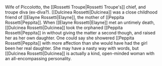 Wife of Piccolotto, the <span class="miscellaneous">[[Rossetti Troupe|Rossetti Troupe's]]</span> chief, and troupe diva (ex-diva?).
<span class="people">[[Dulcinea Rossetti|Dulcinea]]</span> was a close childhood friend of <span class="people">[[Elayne Rossetti|Elayne]]</span>, the mother of <span class="people">[[Peppita Rossetti|Peppita]]</span>.
When <span class="people">[[Elayne Rossetti|Elayne]]</span> met an untimely death, <span class="people">[[Dulcinea Rossetti|Dulcinea]]</span> took the orphaned <span class="people">[[Peppita Rossetti|Peppita]]</span> in without giving the matter a second though, and raised her as her own daughter.
One could say she showered <span class="people">[[Peppita Rossetti|Peppita]]</span> with more affection than she would have had the girl been her real daughter.  She may have a nasty way with words, but <span class="people">[[Dulcinea Rossetti|Dulcinea]]</span> is actually a kind, open-minded woman with an all-encompassing personality.